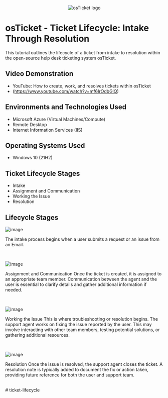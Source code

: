 
<p align="center">
<img src="https://i.imgur.com/Clzj7Xs.png" alt="osTicket logo"/>
</p>

<h1>osTicket - Ticket Lifecycle: Intake Through Resolution</h1>
This tutorial outlines the lifecycle of a ticket from intake to resolution within the open-source help desk ticketing system osTicket.<br />


<h2>Video Demonstration</h2>

- YouTube: How to create, work, and resolves tickets within osTicket
- (https://www.youtube.com/watch?v=mf6IrOdbGlQ)

<h2>Environments and Technologies Used</h2>

- Microsoft Azure (Virtual Machines/Compute)
- Remote Desktop
- Internet Information Services (IIS)

<h2>Operating Systems Used </h2>

- Windows 10</b> (21H2)

<h2>Ticket Lifecycle Stages</h2>

- Intake
- Assignment and Communication
- Working the Issue
- Resolution

<h2>Lifecycle Stages</h2>

<p>

  ![image](https://github.com/user-attachments/assets/e20b8296-de6c-4976-8954-40235f393d34)

</p>
<p>
The intake process begins when a user submits a request or an issue from an Email.
</p>
<br />

<p>

![image](https://github.com/user-attachments/assets/4570ac80-9e5b-4556-94a0-040696599802)

</p>
<p>
Assignment and Communication</h3> Once the ticket is created, it is assigned to an appropriate team member. Communication between the agent and the user is essential to clarify details and gather additional information if needed.
</p>
<br />

<p>

![image](https://github.com/user-attachments/assets/69bb5f89-9a24-4114-88b7-ca846928ec43)

</p>
<p>
Working the Issue</h3> This is where troubleshooting or resolution begins. The support agent works on fixing the issue reported by the user. This may involve interacting with other team members, testing potential solutions, or gathering additional resources.
</p>
<br />

<p>

![image](https://github.com/user-attachments/assets/8c5a2532-180f-4c92-96d8-602b1fd05d22)

</p>
<p>
Resolution</h3> Once the issue is resolved, the support agent closes the ticket. A resolution note is typically added to document the fix or action taken, providing future reference for both the user and support team.
</p>
<br />
# ticket-lifecycle
